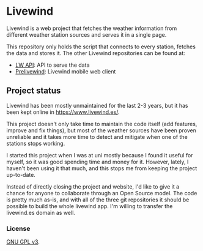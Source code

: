 # Livewind

Livewind is a web project that fetches the weather information from different weather station sources and serves it in a single page.

This repository only holds the script that connects to every station, fetches the data and stores it. The other Livewind repositories can be found at:

* [LW API](https://github.com/voliva/lwapi): API to serve the data
* [Prelivewind](https://github.com/voliva/prelivewind): Livewind mobile web client

## Project status

Livewind has been mostly unmaintained for the last 2-3 years, but it has been kept online in https://www.livewind.es/.

This project doesn't only take time to maintain the code itself (add features, improve and fix things), but most of the weather sources have been proven unreliable and it takes more time to detect and mitigate when one of the stations stops working.

I started this project when I was at uni mostly because I found it useful for myself, so it was good spending time and money for it. However, lately, I haven't been using it that much, and this stops me from keeping the project up-to-date.

Instead of directly closing the project and website, I'd like to give it a chance for anyone to collaborate through an Open Source model. The code is pretty much as-is, and with all of the three git repositories it should be possible to build the whole livewind app. I'm willing to transfer the livewind.es domain as well.

### License

[GNU GPL v3](./LICENSE).
